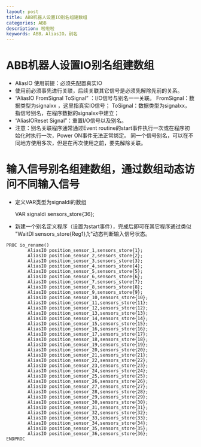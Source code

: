 ```yaml
---
layout: post
title: ABB机器人设置IO别名组建数组
categories: ABB
description: 啦啦啦
keywords: ABB，AliasIO，别名
---
```



# ABB机器人设置IO别名组建数组
- AliasIO 使用前提：必须先配置真实IO
- 使用前必须事先进行关联，后续关联其它信号是必须先解除先前的关系。
- “AliasIO FromSignal ToSignal” ：I/O信号与别名一一关联。
    FromSignal：数据类型为signalxx ，这里指真实IO信号；
    ToSignal：数据类型为signalxx，指信号别名，在程序数据的signalxx中建立；
- “AliasIOReset  Signal”：重置I/O信号以及别名。
- 注意：别名关联程序通常通过Event routine的start事件执行一次或在程序初始化时执行一次，Power ON事件无法正常绑定。
        同一个信号别名，可以在不同地方使用多次，但是在再次使用之前，要先解除关联。
# 输入信号别名组建数组，通过数组动态访问不同输入信号
- 定义VAR类型为signaldi的数组

  VAR signaldi sensors_store{36};
- 新建一个别名定义程序（设置为start事件），完成后即可在其它程序通过类似 "WaitDI sensors_store{Reg1},1;"动态判断输入信号状态。
```
PROC io_rename()
        AliasIO position_sensor_1,sensors_store{1};
        AliasIO position_sensor_2,sensors_store{2};
        AliasIO position_sensor_3,sensors_store{3};
        AliasIO position_sensor_4,sensors_store{4};
        AliasIO position_sensor_5,sensors_store{5};
        AliasIO position_sensor_6,sensors_store{6};
        AliasIO position_sensor_7,sensors_store{7};
        AliasIO position_sensor_8,sensors_store{8};
        AliasIO position_sensor_9,sensors_store{9};
        AliasIO position_sensor_10,sensors_store{10};
        AliasIO position_sensor_11,sensors_store{11};
        AliasIO position_sensor_12,sensors_store{12};
        AliasIO position_sensor_13,sensors_store{13};
        AliasIO position_sensor_14,sensors_store{14};
        AliasIO position_sensor_15,sensors_store{15};
        AliasIO position_sensor_16,sensors_store{16};
        AliasIO position_sensor_17,sensors_store{17};
        AliasIO position_sensor_18,sensors_store{18};
        AliasIO position_sensor_19,sensors_store{19};
        AliasIO position_sensor_20,sensors_store{20};
        AliasIO position_sensor_21,sensors_store{21};
        AliasIO position_sensor_22,sensors_store{22};
        AliasIO position_sensor_23,sensors_store{23};
        AliasIO position_sensor_24,sensors_store{24};
        AliasIO position_sensor_25,sensors_store{25};
        AliasIO position_sensor_26,sensors_store{26};
        AliasIO position_sensor_27,sensors_store{27};
        AliasIO position_sensor_28,sensors_store{28};
        AliasIO position_sensor_29,sensors_store{29};
        AliasIO position_sensor_30,sensors_store{30};
        AliasIO position_sensor_31,sensors_store{31};
        AliasIO position_sensor_32,sensors_store{32};
        AliasIO position_sensor_33,sensors_store{33};
        AliasIO position_sensor_34,sensors_store{34};
        AliasIO position_sensor_35,sensors_store{35};
        AliasIO position_sensor_36,sensors_store{36};
ENDPROC
```
